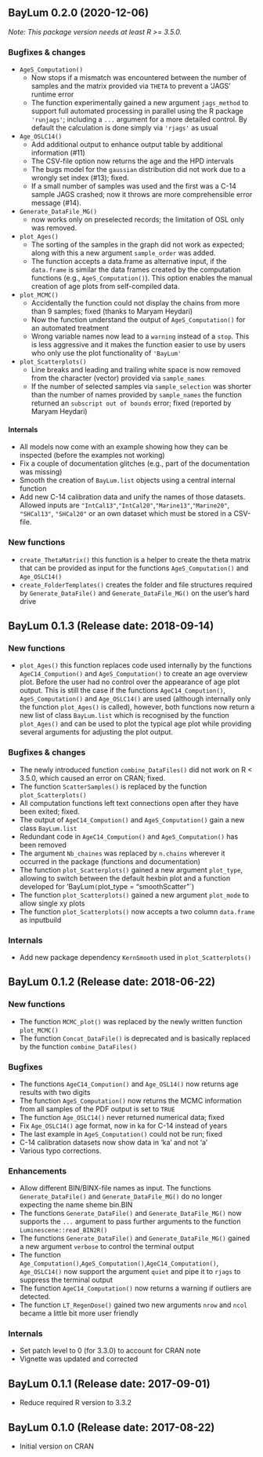 




<!-- NEWS.md was auto-generated by NEWS.Rmd. Please DO NOT edit by hand!-->

## BayLum 0.2.0 (2020-12-06)

*Note: This package version needs at least R &gt;= 3.5.0.*

### Bugfixes & changes

-   `AgeS_Computation()`
    -   Now stops if a mismatch was encountered between the number of
        samples and the matrix provided via `THETA` to prevent a ‘JAGS’
        runtime error
    -   The function experimentally gained a new argument `jags_method`
        to support full automated processing in parallel using the R
        package `'runjags'`; including a `...` argument for a more
        detailed control. By default the calculation is done simply via
        `'rjags'` as usual
-   `Age_OSLC14()`
    -   Add additional output to enhance output table by additional
        information (\#11)
    -   The CSV-file option now returns the age and the HPD intervals
    -   The bugs model for the `gaussian` distribution did not work due
        to a wrongly set index (\#13); fixed.
    -   If a small number of samples was used and the first was a C-14
        sample JAGS crashed; now it throws are more comprehensible error
        message (\#14).
-   `Generate_DataFile_MG()`
    -   now works only on preselected records; the limitation of OSL
        only was removed.
-   `plot_Ages()`
    -   The sorting of the samples in the graph did not work as
        expected; along with this a new argument `sample_order` was
        added.
    -   The function accepts a data.frame as alternative input, if the
        `data.frame` is similar the data frames created by the
        computation functions (e.g., `AgeS_Computation()`). This option
        enables the manual creation of age plots from self-compiled
        data.
-   `plot_MCMC()`
    -   Accidentally the function could not display the chains from more
        than 9 samples; fixed (thanks to Maryam Heydari)
    -   Now the function understand the output of `AgeS_Computation()`
        for an automated treatment
    -   Wrong variable names now lead to a `warning` instead of a
        `stop`. This is less aggressive and it makes the function easier
        to use by users who only use the plot functionality of
        `'BayLum'`
-   `plot_Scatterplots()`
    -   Line breaks and leading and trailing white space is now removed
        from the character (vector) provided via `sample_names`
    -   If the number of selected samples via `sample_selection` was
        shorter than the number of names provided by `sample_names` the
        function returned an `subscript out of bounds` error; fixed
        (reported by Maryam Heydari)

#### Internals

-   All models now come with an example showing how they can be
    inspected (before the examples not working)
-   Fix a couple of documentation glitches (e.g., part of the
    documentation was missing)
-   Smooth the creation of `BayLum.list` objects using a central
    internal function
-   Add new C-14 calibration data and unify the names of those datasets.
    Allowed inputs are
    `"IntCal13"`,`"IntCal20"`,`"Marine13"`,`"Marine20"`, `"SHCal13"`,
    `"SHCal20"` or an own dataset which must be stored in a CSV-file.

### New functions

-   `create_ThetaMatrix()` this function is a helper to create the theta
    matrix that can be provided as input for the functions
    `AgeS_Computation()` and `Age_OSLC14()`
-   `create_FolderTemplates()` creates the folder and file structures
    required by `Generate_DataFile()` and `Generate_DataFile_MG()` on
    the user’s hard drive

## BayLum 0.1.3 (Release date: 2018-09-14)

### New functions

-   `plot_Ages()` this function replaces code used internally by the
    functions `AgeC14_Compution()` and `AgeS_Computation()` to create an
    age overview plot. Before the user had no control over the
    appearance of age plot output. This is still the case if the
    functions `AgeC14_Compution()`, `AgeS_Computation()` and
    `Age_OSLC14()` are used (although internally only the function
    `plot_Ages()` is called), however, both functions now return a new
    list of class `BayLum.list` which is recognised by the function
    `plot_Ages()` and can be used to plot the typical age plot while
    providing several arguments for adjusting the plot output.

### Bugfixes & changes

-   The newly introduced function `combine_DataFiles()` did not work on
    R &lt; 3.5.0, which caused an error on CRAN; fixed.
-   The function `ScatterSamples()` is replaced by the function
    `plot_Scatterplots()`
-   All computation functions left text connections open after they have
    been exited; fixed.
-   The output of `AgeC14_Compution()` and `AgeS_Computation()` gain a
    new class `BayLum.list`
-   Redundant code in `AgeC14_Compution()` and `AgeS_Computation()` has
    been removed
-   The argument `Nb_chaines` was replaced by `n.chains` wherever it
    occurred in the package (functions and documentation)
-   The function `plot_Scatterplots()` gained a new argument
    `plot_type`, allowing to switch between the default hexbin plot and
    a function developed for ’BayLum`(`plot\_type = “smoothScatter”\`)
-   The function `plot_Scatterplots()` gained a new argument `plot_mode`
    to allow single xy plots
-   The function `plot_Scatterplots()` now accepts a two column
    `data.frame` as inputbuild

### Internals

-   Add new package dependency `KernSmooth` used in
    `plot_Scatterplots()`

## BayLum 0.1.2 (Release date: 2018-06-22)

### New functions

-   The function `MCMC_plot()` was replaced by the newly written
    function `plot_MCMC()`
-   The function `Concat_DataFile()` is deprecated and is basically
    replaced by the function `combine_DataFiles()`

### Bugfixes

-   The functions `AgeC14_Compution()` and `Age_OSL14()` now returns age
    results with two digits
-   The function `AgeS_Computation()` now returns the MCMC information
    from all samples of the PDF output is set to `TRUE`
-   The function `Age_OSLC14()` never returned numerical data; fixed
-   Fix `Age_OSLC14()` age format, now in ka for C-14 instead of years
-   The last example in `AgeS_Computation()` could not be run; fixed
-   C-14 calibration datasets now show data in ‘ka’ and not ‘a’
-   Various typo corrections.

### Enhancements

-   Allow different BIN/BINX-file names as input. The functions
    `Generate_DataFile()` and `Generate_DataFile_MG()` do no longer
    expecting the name sheme bin.BIN
-   The functions `Generate_DataFile()` and `Generate_DataFile_MG()` now
    supports the `...` argument to pass further arguments to the
    function `Luminescene::read_BIN2R()`
-   The functions `Generate_DataFile()` and `Generate_DataFile_MG()`
    gained a new argument `verbose` to control the terminal output
-   The function
    `Age_Computation()`,`AgeS_Computation()`,`AgeC14_Computation()`,
    `Age_OSLC14()` now support the argument `quiet` and pipe it to
    `rjags` to suppress the terminal output
-   The function `AgeC14_Computation()` now returns a warning if
    outliers are detected.
-   The function `LT_RegenDose()` gained two new arguments `nrow` and
    `ncol` became a little bit more user friendly

### Internals

-   Set patch level to 0 (for 3.3.0) to account for CRAN note
-   Vignette was updated and corrected

## BayLum 0.1.1 (Release date: 2017-09-01)

-   Reduce required R version to 3.3.2

## BayLum 0.1.0 (Release date: 2017-08-22)

-   Initial version on CRAN
